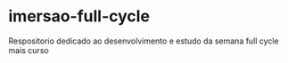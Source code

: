 # imersao-full-cycle
Respositorio dedicado ao desenvolvimento e estudo da semana full cycle mais curso
